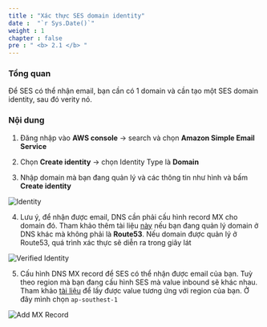 ```yaml
---
title : "Xác thực SES domain identity"
date :  "`r Sys.Date()`" 
weight : 1 
chapter : false
pre : " <b> 2.1 </b> "
---
```


### Tổng quan

Để SES có thể nhận email, bạn cần có 1 domain và cần tạo một SES domain identity, sau đó verity nó.

### Nội dung

1. Đăng nhập vào **AWS console** -> search và chọn **Amazon Simple Email Service**

2. Chọn **Create identity** -> chọn Identity Type là **Domain**
   
3. Nhập domain mà bạn đang quản lý và các thông tin như hình và bấm **Create identity**

![Identity](/images/2.prerequisite/012-create-identity-ses.png)

4. Lưu ý, để nhận được email, DNS cần phải cấu hình record MX cho domain đó. Tham khảo thêm tài liệu [này](https://docs.aws.amazon.com/ses/latest/dg/creating-identities.html#just-verify-domain-proc) nếu bạn đang quản lý domain ở DNS khác mà không phải là **Route53**.
Nếu domain được quản lý ở Route53, quá trình xác thực sẽ diễn ra trong giây lát

![Verified Identity](/images/2.prerequisite/013-verified-identity.png)

5. Cấu hình DNS MX record để SES có thể nhận được email của bạn. Tuỳ theo region mà bạn đang cấu hình SES mà value inbound sẽ khác nhau. Tham khảo [tài liệu](https://docs.aws.amazon.com/general/latest/gr/ses.html#ses_inbound_endpoints) để lấy được value tương ứng với region của bạn. Ở đây mình chọn `ap-southest-1`

![Add MX Record](/images/4.email-receiving-solution/002-mx-record.png)
